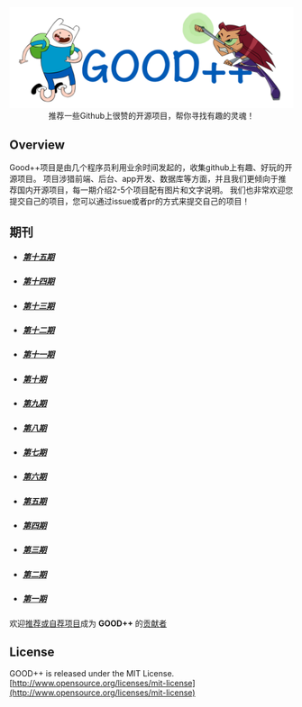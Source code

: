 <p align="center">
  <img src="./images/logo.png" width="660"/>
  <br>推荐一些Github上很赞的开源项目，帮你寻找有趣的灵魂！
</p>

## Overview

Good++项目是由几个程序员利用业余时间发起的，收集github上有趣、好玩的开源项目。
项目涉猎前端、后台、app开发、数据库等方面，并且我们更倾向于推荐国内开源项目，每一期介绍2-5个项目配有图片和文字说明。
我们也非常欢迎您提交自己的项目，您可以通过issue或者pr的方式来提交自己的项目！

## 期刊

* ##### [第十五期](./content/15.md)
* ##### [第十四期](./content/14.md)
* ##### [第十三期](./content/13.md)
* ##### [第十二期](./content/12.md)
* ##### [第十一期](./content/11.md)
* ##### [第十期](./content/10.md)
* ##### [第九期](./content/09.md)
* ##### [第八期](./content/08.md)
* ##### [第七期](./content/07.md)
* ##### [第六期](./content/06.md)
* ##### [第五期](./content/05.md)
* ##### [第四期](./content/04.md)
* ##### [第三期](./content/03.md)
* ##### [第二期](./content/02.md)
* ##### [第一期](./content/01.md)

欢迎[推荐或自荐项目](https://github.com/DeformedSteel/good/issues/new)成为 **GOOD++** 的[贡献者](https://github.com/DeformedSteel/good/blob/master/contributors.md)


## License
GOOD++ is released under the MIT License. [http://www.opensource.org/licenses/mit-license](http://www.opensource.org/licenses/mit-license)
